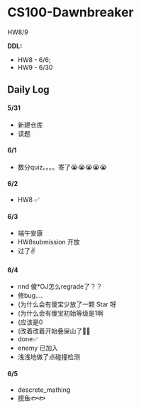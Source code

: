 # CS100-Dawnbreaker
HW8/9

**DDL:** 
- HW8 - 6/6;
- HW9 - 6/30
## Daily Log
#### 5/31
- 新建仓库
- 读题

#### 6/1
- 数分quiz。。。。寄了😭😭😭😭😭

#### 6/2
- HW8 ✅

#### 6/3
- 端午安康
- HW8submission 开放
- 过了✌

#### 6/4
- nnd 傻\*OJ怎么regrade了？？
- 修bug....
- (为什么会有傻宝少放了一颗 Star 呀
- (为什么会有傻宝初始等级是1啊
- (应该是0
- (改着改着开始叠屎山了💩💩
- done✅
- enemy 已加入
- 浅浅地做了点碰撞检测

#### 6/5
- descrete_mathing
- 摸鱼🐟🐟
